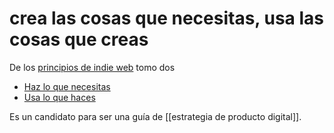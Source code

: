 # crea las cosas que necesitas, usa las cosas que creas
De los [principios de indie web](https://indieweb.org/principles) tomo dos 

- [Haz lo que necesitas](https://indieweb.org/make_what_you_need)
- [Usa lo que haces](https://indieweb.org/use_what_you_make)

Es un candidato para ser una guía de [[estrategia de producto digital]].
